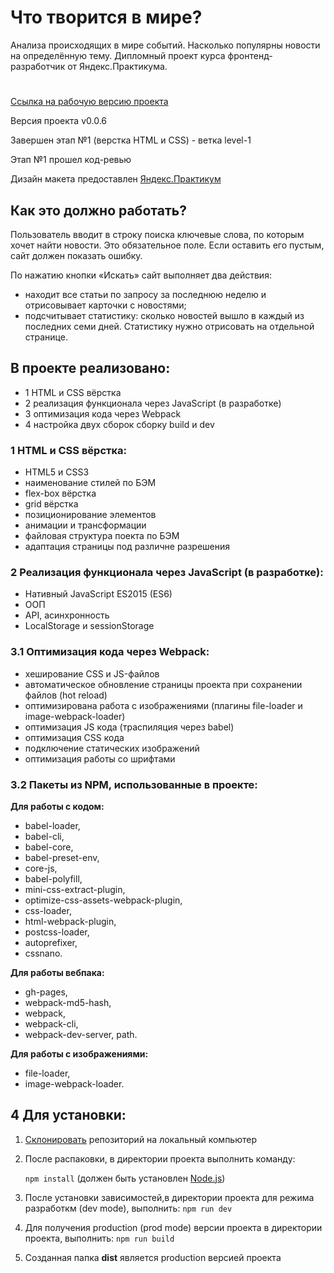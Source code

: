 # Что творится в мире?
Анализа происходящих в мире событий. Насколько популярны новости на определённую тему. Дипломный проект курса фронтенд-разработчик от Яндекс.Практикума.
#

[Ссылка на рабочую версию проекта](https://rodin-anatoliy.github.io/news_analyzer/)

Версия проекта v0.0.6

Завершен этап №1 (верстка HTML и CSS) - ветка level-1

Этап №1 прошел код-ревью

Дизайн макета предоставлен [Яндекс.Практикум](https://praktikum.yandex.ru/)

## Как это должно работать?

Пользователь вводит в строку поиска ключевые слова, по которым хочет найти новости. Это обязательное поле. Если оставить его пустым, сайт должен показать ошибку.

По нажатию кнопки «Искать» сайт выполняет два действия:

- находит все статьи по запросу за последнюю неделю и отрисовывает карточки с новостями;
- подсчитывает статистику: сколько новостей вышло в каждый из последних семи дней. Статистику нужно отрисовать на отдельной странице.

## В проекте реализовано:
- 1 HTML и СSS вёрстка
- 2 реализация функционала через JavaScript (в разработке)
- 3 оптимизация кода через Webpack
- 4 настройка двух сборок сборку build и dev

### 1 HTML и СSS вёрстка:
- HTML5 и СSS3
- наименование стилей по БЭМ
- flex-box вёрстка
- grid вёрстка
- позиционирование элементов
- анимации и трансформации
- файловая структура поекта по БЭМ
- адаптация страницы под различне разрешения

### 2 Реализация функционала через JavaScript (в разработке):
- Нативный JavaScript ES2015 (ES6)
- ООП
- API, асинхронность
- LocalStorage и sessionStorage

### 3.1 Оптимизация кода через Webpack:
- хеширование CSS и JS-файлов
- автоматическое обновление страницы проекта при сохранении файлов (hot reload)
- оптимизирована работа с изображениями (плагины file-loader и image-webpack-loader)
- оптимизация JS кода (траспиляция через babel)
- оптимизация CSS кода
- подключение статических изображений
- оптимизация работы со шрифтами

### 3.2 Пакеты из NPM, использованные в проекте:

**Для работы с кодом:**
- babel-loader,
- babel-cli,
- babel-core,
- babel-preset-env,
- core-js,
- babel-polyfill,
- mini-css-extract-plugin,
- optimize-css-assets-webpack-plugin,
- css-loader,
- html-webpack-plugin,
- postcss-loader,
- autoprefixer,
- cssnano.

**Для работы вебпака:**
- gh-pages,
- webpack-md5-hash,
- webpack,
- webpack-cli,
- webpack-dev-server,
path.

**Для работы с изображениями:**
- file-loader,
- image-webpack-loader.

## 4 Для установки:
1. [Склонировать](https://git-scm.com/book/ru/v2/Appendix-C%3A-%D0%9A%D0%BE%D0%BC%D0%B0%D0%BD%D0%B4%D1%8B-Git-%D0%9A%D0%BB%D0%BE%D0%BD%D0%B8%D1%80%D0%BE%D0%B2%D0%B0%D0%BD%D0%B8%D0%B5-%D0%B8-%D1%81%D0%BE%D0%B7%D0%B4%D0%B0%D0%BD%D0%B8%D0%B5-%D1%80%D0%B5%D0%BF%D0%BE%D0%B7%D0%B8%D1%82%D0%BE%D1%80%D0%B8%D0%B5%D0%B2) репозиторий на локальный компьютер
1. После распаковки, в директории проекта выполнить команду: 

    ```npm install``` 
(должен быть установлен [Node.js](https://nodejs.org/en/))
2. После установки зависимостей,в директории проекта для режима разработкм (dev mode), выполнить:
    ```npm run dev```
3. Для получения production (prod mode) версии проекта в директории проекта, выполнить:
    ```npm run build```
4. Созданная папка **dist** является production версией проекта
